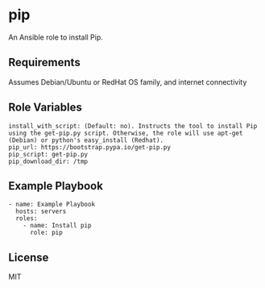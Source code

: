 pip
===

An Ansible role to install Pip.

Requirements
------------

Assumes Debian/Ubuntu or RedHat OS family, and internet connectivity

Role Variables
--------------

    install_with_script: (Default: no). Instructs the tool to install Pip using the get-pip.py script. Otherwise, the role will use apt-get (Debian) or python's easy_install (Redhat).
    pip_url: https://bootstrap.pypa.io/get-pip.py
    pip_script: get-pip.py
    pip_download_dir: /tmp

Example Playbook
----------------

    - name: Example Playbook
      hosts: servers
      roles:
        - name: Install pip
          role: pip

License
-------

MIT


